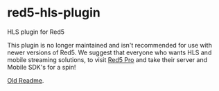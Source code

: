 red5-hls-plugin
=======

HLS plugin for Red5

This plugin is no longer maintained and isn't recommended for use with newer versions of Red5. We suggest that everyone who wants HLS and mobile streaming solutions, to visit
[Red5 Pro](http://red5pro.com/) and take their server and Mobile SDK's for a spin!

[Old Readme](README-old.md).
